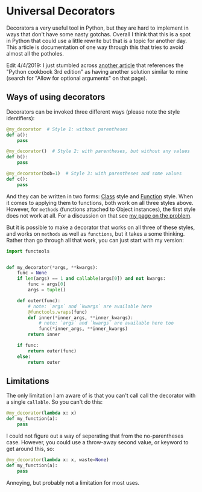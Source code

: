 Universal Decorators
====================

Decorators a very useful tool in Python, but they are hard to implement in ways that don't have
some nasty gotchas. Overall I think that this is a spot in Python that could use a little rewrite
but that is a topic for another day. This article is documentation of one way through this that
tries to avoid almost all the potholes.

Edit 4/4/2019: I just stumbled across
[another article](https://pybit.es/decorator-optional-argument.html) that references the "Python 
cookbook 3rd edition" as having another solution similar to mine (search for "Allow for optional 
arguments" on that page).

Ways of using decorators
------------------------

Decorators can be invoked three different ways (please note the style identifiers):
```python
@my_decorator  # Style 1: without parentheses
def a():
    pass

@my_decorator()  # Style 2: with parentheses, but without any values
def b():
    pass

@my_decorator(bob=1)  # Style 3: with parentheses and some values
def c():
    pass
```

And they can be written in two forms: [Class](https://www.python.org/dev/peps/pep-3129/) style
and [Function](https://www.python.org/dev/peps/pep-0318/) style. When it comes to applying them
to functions, both work on all three styles above. However, for `methods` (functions attached to
Object instances), the first style does not work at all. For a discussion on that see [my page on
the problem](Python_Object_Decorators.md).

But it is possible to make a decorator that works on all three of these styles, and works on
`methods` as well as `functions`, but it takes a some thinking. Rather than go through all that
work, you can just start with my version:

```python
import functools


def my_decorator(*args, **kwargs):
    func = None
    if len(args) == 1 and callable(args[0]) and not kwargs:
        func = args[0]
        args = tuple()

    def outer(func):
        # note: `args` and `kwargs` are available here
        @functools.wraps(func)
        def inner(*inner_args, **inner_kwargs):
            # note: `args` and `kwargs` are available here too
            func(*inner_args, **inner_kwargs)
        return inner

    if func:
        return outer(func)
    else:
        return outer
```

Limitations
-----------

The only limitation I am aware of is that you can't call call the decorator with a single
`callable`. So you can't do this:
```python
@my_decorator(lambda x: x)
def my_function(a):
    pass
```

I could not figure out a way of seperating that from the no-parentheses case. However, you
could use a throw-away second value, or keyword to get around this, so:
```python
@my_decorator(lambda x: x, waste=None)
def my_function(a):
    pass
```

Annoying, but probably not a limitation for most uses.
